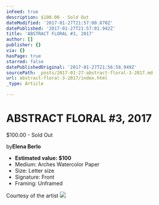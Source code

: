 ```yaml
---
inFeed: true
description: $100.00 - Sold Out
dateModified: '2017-01-27T21:57:00.870Z'
datePublished: '2017-01-27T21:57:01.942Z'
title: 'ABSTRACT FLORAL #3, 2017'
author: []
publisher: {}
via: {}
hasPage: true
starred: false
datePublishedOriginal: '2017-01-27T21:56:58.949Z'
sourcePath: _posts/2017-01-27-abstract-floral-3-2017.md
url: abstract-floral-3-2017/index.html
_type: Article

---
```

# ABSTRACT FLORAL \#3, 2017

$100.00 - Sold Out

by**Elena Berlo**

* **Estimated value: $100**
* Medium: Arches Watercolor Paper
* Size: Letter size
* Signature: Front
* Framing: Unframed

Courtesy of the artist
![](https://the-grid-user-content.s3-us-west-2.amazonaws.com/54bddefb-278c-4d56-97f8-7236b49489c6.jpg)